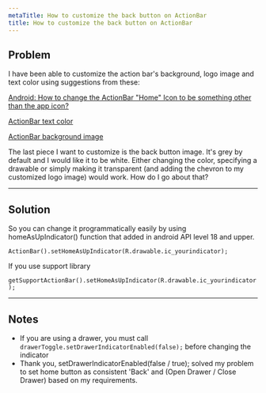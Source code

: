 ```yaml
---
metaTitle: How to customize the back button on ActionBar
title: How to customize the back button on ActionBar
---
```


## Problem

I have been able to customize the action bar's background, logo image and text color using suggestions from these:  

[Android: How to change the ActionBar "Home" Icon to be something other than the app icon?](https://stackoverflow.com/questions/6351479/android-how-to-change-the-actionbar-home-icon-to-be-something-other-than-the)  

[ActionBar text color](https://stackoverflow.com/questions/5861661/actionbar-text-color)  

[ActionBar background image](https://stackoverflow.com/questions/5861870/actionbar-background-image)


The last piece I want to customize is the back button image. It's grey by default and I would like it to be white. Either changing the color, specifying a drawable or simply making it transparent (and adding the chevron to my customized logo image) would work. How do I go about that?



---

## Solution

So you can change it programmatically easily by using homeAsUpIndicator() function that added in android API level 18 and upper. 


`ActionBar().setHomeAsUpIndicator(R.drawable.ic_yourindicator);`


If you use support library


`getSupportActionBar().setHomeAsUpIndicator(R.drawable.ic_yourindicator);`



---

## Notes

- If you are using a drawer, you must call `drawerToggle.setDrawerIndicatorEnabled(false);` before changing the indicator
-  Thank you, setDrawerIndicatorEnabled(false / true); solved my problem to set home button as consistent 'Back' and (Open Drawer / Close Drawer) based on my requirements.
